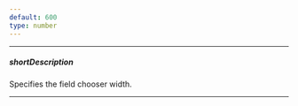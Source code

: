 ```yaml
---
default: 600
type: number
---
```

---
##### shortDescription
Specifies the field chooser width.

---

